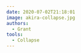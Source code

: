 ```yaml
---
date: 2020-07-02T21:18:01
image: akira-collapse.jpg
authors:
  - Grant
tools:
  - Collapse
---
```


